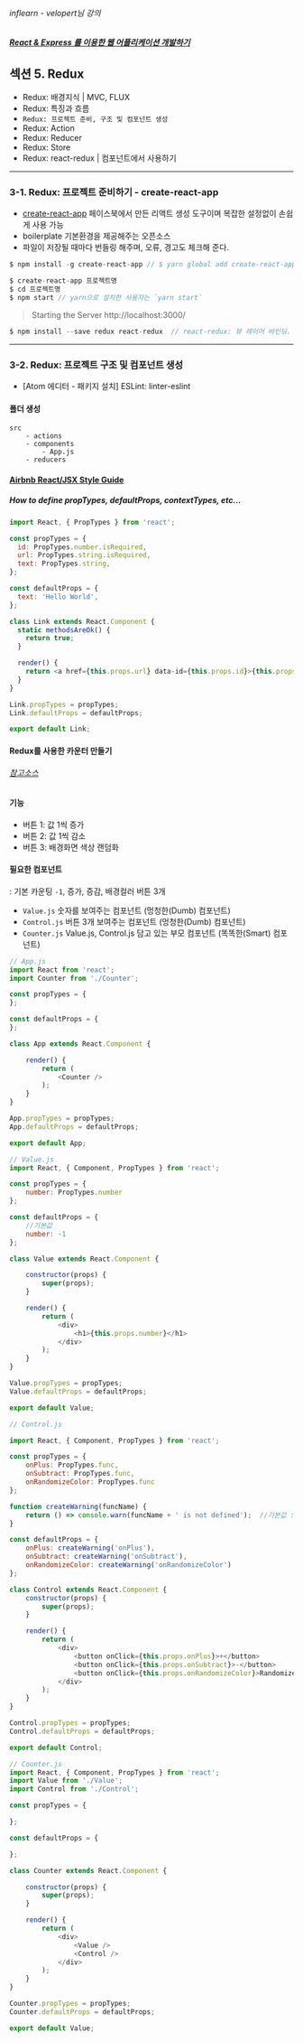 ###### inflearn - velopert님 강의
##### [React & Express 를 이용한 웹 어플리케이션 개발하기](https://www.inflearn.com/course/react-%EA%B0%95%EC%A2%8C-velopert/)

## 섹션 5. Redux
- Redux: 배경지식 | MVC, FLUX
- Redux: 특징과 흐름
- `Redux: 프로젝트 준비, 구조 및 컴포넌트 생성`
- Redux: Action
- Redux: Reducer
- Redux: Store
- Redux: react-redux | 컴포넌트에서 사용하기

---

### 3-1. Redux: 프로젝트 준비하기 - create-react-app
- [create-react-app](https://facebook.github.io/react/blog/2016/07/22/create-apps-with-no-configuration.html) 페이스북에서 만든 리액트 생성 도구이며 복잡한 설정없이 손쉽게 사용 가능
- boilerplate 기본환경을 제공해주는 오픈소스
- 파일이 저장될 때마다 번들링 해주며, 오류, 경고도 체크해 준다.

```js
$ npm install -g create-react-app // $ yarn global add create-react-app
```

```js
$ create-react-app 프로젝트명
$ cd 프로젝트명
$ npm start // yarn으로 설치한 사용자는 `yarn start`
```

> Starting the Server http://localhost:3000/

```js
$ npm install --save redux react-redux  // react-redux: 뷰 레이어 바인딩. Redux를 더 편하게 사용 할 수 있음
```

---

### 3-2. Redux: 프로젝트 구조 및 컴포넌트 생성
- [Atom 에디터 - 패키지 설치] ESLint: linter-eslint

#### 폴더 생성
```
src
    - actions
    - components
        - App.js
    - reducers
```

#### [Airbnb React/JSX Style Guide](https://github.com/airbnb/javascript/tree/master/react)
##### How to define propTypes, defaultProps, contextTypes, etc...

```js
import React, { PropTypes } from 'react';

const propTypes = {
  id: PropTypes.number.isRequired,
  url: PropTypes.string.isRequired,
  text: PropTypes.string,
};

const defaultProps = {
  text: 'Hello World',
};

class Link extends React.Component {
  static methodsAreOk() {
    return true;
  }

  render() {
    return <a href={this.props.url} data-id={this.props.id}>{this.props.text}</a>
  }
}

Link.propTypes = propTypes;
Link.defaultProps = defaultProps;

export default Link;
```

#### Redux를 사용한 카운터 만들기
###### [참고소스](https://gist.github.com/velopert/fef6edd2d0b1a89f594a5510c5448d43)
#### 기능
- 버튼 1: 값 1씩 증가
- 버튼 2: 값 1씩 감소
- 버튼 3: 배경화면 색상 랜덤화

#### 필요한 컴포넌트
: 기본 카운팅 `-1`, 증가, 증감, 배경컬러 버튼 3개 <br>
- `Value.js`   숫자를 보여주는 컴포넌트 (멍청한(Dumb) 컴포넌트)
- `Control.js` 버튼 3개 보여주는 컴포넌트 (멍청한(Dumb) 컴포넌트)
- `Counter.js` Value.js, Control.js 담고 있는 부모 컴포넌트 (똑똑한(Smart) 컴포넌트)

```js
// App.js
import React from 'react';
import Counter from './Counter';

const propTypes = {
};

const defaultProps = {
};

class App extends React.Component {

    render() {
        return (
            <Counter />
        );
    }
}

App.propTypes = propTypes;
App.defaultProps = defaultProps;

export default App;
```

```js
// Value.js
import React, { Component, PropTypes } from 'react';

const propTypes = {
    number: PropTypes.number
};

const defaultProps = {
    //기본값
    number: -1
};

class Value extends React.Component {

    constructor(props) {
        super(props);
    }

    render() {
        return (
            <div>
                <h1>{this.props.number}</h1>
            </div>
        );
    }
}

Value.propTypes = propTypes;
Value.defaultProps = defaultProps;

export default Value;
```

```js
// Control.js

import React, { Component, PropTypes } from 'react';

const propTypes = {
    onPlus: PropTypes.func,
    onSubtract: PropTypes.func,
    onRandomizeColor: PropTypes.func
};

function createWarning(funcName) {
    return () => console.warn(funcName + ' is not defined');  //기본값 : 함수가 설정 되지 않았다고 경고를 띄움
}

const defaultProps = {
    onPlus: createWarning('onPlus'),
    onSubtract: createWarning('onSubtract'),
    onRandomizeColor: createWarning('onRandomizeColor')
};

class Control extends React.Component {
    constructor(props) {
        super(props);
    }

    render() {
        return (
            <div>
                <button onClick={this.props.onPlus}>+</button>
                <button onClick={this.props.onSubtract}>-</button>
                <button onClick={this.props.onRandomizeColor}>Randomize Color</button>
            </div>
        );
    }
}

Control.propTypes = propTypes;
Control.defaultProps = defaultProps;

export default Control;
```

```js
// Counter.js
import React, { Component, PropTypes } from 'react';
import Value from './Value';
import Control from './Control';

const propTypes = {

};

const defaultProps = {

};

class Counter extends React.Component {

    constructor(props) {
        super(props);
    }

    render() {
        return (
            <div>
                <Value />
                <Control />
            </div>
        );
    }
}

Counter.propTypes = propTypes;
Counter.defaultProps = defaultProps;

export default Value;
```
